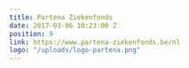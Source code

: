 ```yaml
---
title: Partena Ziekenfonds
date: 2017-03-06 10:23:00 Z
position: 9
link: https://www.partena-ziekenfonds.be/nl
logo: "/uploads/logo-partena.png"
---
```


